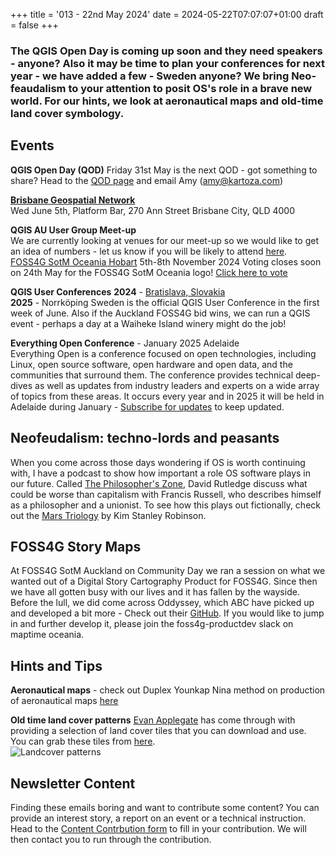 +++
title = '013 - 22nd May 2024'
date = 2024-05-22T07:07:07+01:00
draft = false
+++

### The QGIS Open Day is coming up soon and they need speakers - anyone? Also it may be time to plan your conferences for next year - we have added a few - Sweden anyone? We bring Neo-feaudalism to your attention to posit OS's role in a brave new world. For our hints, we look at aeronautical maps and old-time land cover symbology.  

## Events
**QGIS Open Day (QOD)**
Friday 31st May is the next QOD - got something to share? Head to the [QOD page](
https://github.com/qgis/QGIS/wiki/QOD-Events) and email Amy (amy@kartoza.com)  

**[Brisbane Geospatial Network](https://www.eventbrite.com.au/e/brisbane-geospatial-network-bgn-wednesday-5th-of-june-2024-tickets-908019228957?aff=erelexpmlt)**   
Wed June 5th, Platform Bar,  270 Ann Street Brisbane City, QLD 4000  

**QGIS AU User Group Meet-up**  
We are currently looking at venues for our meet-up so we would like to get an idea of numbers - let us know if you will be likely to attend [here](https://forms.gle/zvg1UeKqXU1ijQR37).  
[FOSS4G SotM Oceania Hobart](https://2024.foss4g-oceania.org/) 5th-8th November 2024
Voting closes soon on 24th May for the FOSS4G SotM Oceania logo! [Click here to vote](https://064rp.mjt.lu/lnk/AUgAAEBZYdwAAc3L6kwAANSWe8QAAYCtMnwAnMIzACBIrgBmQVgrhPcEWBGOQ7OwOqXDGWS4MwAebAc/2/INnCFjK21fpkf5WJs1WmqA/aHR0cHM6Ly9kb2NzLmdvb2dsZS5jb20vZm9ybXMvZC9lLzFGQUlwUUxTZUNzYmdubnRiS0tXNnN0V0xpaThFMVh1RnU3enNELVliMFI2RnRZaXF0S3JoVnNnL3ZpZXdmb3Jt)  

**QGIS User Conferences**
**2024** - [Bratislava, Slovakia](https://uc2024.qgis.sk/)  
**2025** - Norrköping Sweden is the official QGIS User Conference in the first week of June. Also if the Auckland FOSS4G bid wins, we can run a QGIS event - perhaps a day at a Waiheke Island winery might do the job!  

**Everything Open Conference** - January 2025 Adelaide  
Everything Open is a conference focused on open technologies, including  Linux, open source software, open hardware and open data, and the  communities that surround them. The conference provides technical deep-dives as well as updates  from industry leaders and experts on a wide array of topics from these  areas. It occurs every year and in 2025 it will be held in Adelaide during January - [Subscribe for updates](https://www.linkedin.com/showcase/everythingopen/) to keep updated.   

## Neofeudalism: techno-lords and peasants
When you come across those days wondering if OS is worth continuing with, I have a podcast to show how important a role OS software plays in our future. Called [The Philosopher's Zone](https://www.abc.net.au/listen/programs/philosopherszone/neofeudalism-techno-lords-and-peasants/103744328), David Rutledge discuss what could be worse than capitalism with Francis Russell, who describes himself as a philosopher and a unionist.
To see how this plays out fictionally, check out the [Mars Triology](https://www.kimstanleyrobinson.info/content/mars-trilogy) by Kim Stanley Robinson.  

## FOSS4G Story Maps
At FOSS4G SotM Auckland on Community Day we ran a session on what we wanted out of a Digital Story Cartography Product for FOSS4G. Since then we have all gotten busy with our lives and it has fallen by the wayside. Before the lull, we did come across Oddyssey, which ABC have picked up and developed a bit more - Check out their [GitHub](https://github.com/abcnews/odyssey). If you would like to jump in and further develop it, please join the foss4g-productdev slack on maptime oceania. 

## Hints and Tips
**Aeronautical maps** - check out Duplex Younkap Nina method on production of aeronautical maps [here](https://www.linkedin.com/posts/duplex-younkap-nina-engineer_airabrtrafficabrcontrol-asecna-geospatialabrengineering-activity-7198661608997314560-s2hl?utm_source=share&utm_medium=member_desktop)

**Old time land cover patterns**
[Evan Applegate](https://www.linkedin.com/posts/evan-applegate_maps-cartography-activity-7193950269175484416-8qG8?utm_source=share&utm_medium=member_desktop) has come through with providing a selection of land cover tiles that you can download and use.  
You can grab these tiles from [here](https://www.dropbox.com/scl/fi/uxz3kajzc9vuwbn1qfidw/carto_patterns.ai?rlkey=tch363dk5agj8qydxayjjgnbj&dl=0).  
![Landcover patterns](/images/landcover.png?w=100)  


## Newsletter Content
Finding these emails boring and want to contribute some content? You can provide an interest story, a report on an event or a technical instruction. Head to the [Content Contrbution form](https://forms.gle/2DPXq5Y8wqnc7KhS8) to fill in your contribution. We will then contact you to run through the contribution. 
